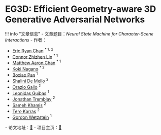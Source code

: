 # EG3D: Efficient Geometry-aware 3D Generative Adversarial Networks

!!! info "文章信息"
    - 文章题目：*Neural State Machine for Character-Scene Interactions*
    - 作者：<ul class="authors">
                <li> <a href="https://ericryanchan.github.io" target="_blank">Eric Ryan Chan</a> <sup> * 1, 2 </sup>
                </li>
                <li> <a href="https://connorzlin.com" target="_blank">Connor Zhizhen Lin</a> <sup> * 1 </sup>
                </li>
                <li> <a href="https://matthew-a-chan.github.io" target="_blank">Matthew Aaron Chan</a> <sup> * 1 </sup>
                </li>
                <li> <a href="https://luminohope.org/" target="_blank">Koki Nagano</a> <sup> * 2 </sup>
                </li>
                <li> <a href="https://cs.stanford.edu/~bxpan/" target="_blank">Boxiao Pan</a> <sup> 1 </sup>
                </li>
                <li> <a href="https://research.nvidia.com/person/shalini-gupta" target="_blank">Shalini De Mello</a>
                    <sup> 2 </sup>
                </li>
                <li> <a href="https://oraziogallo.github.io/" target="_blank">Orazio Gallo</a> <sup> 2 </sup>
                </li>
                <li> <a href="https://geometry.stanford.edu/member/guibas/" target="_blank">Leonidas Guibas</a> <sup> 1
                    </sup>
                </li>
                <li> <a href="https://research.nvidia.com/person/jonathan-tremblay" target="_blank">Jonathan
                        Tremblay</a> <sup> 2 </sup>
                </li>
                <li> <a href="https://www.samehkhamis.com/" target="_blank">Sameh Khamis</a> <sup> 2 </sup>
                </li>
                <li> <a href="https://research.nvidia.com/person/tero-karras" target="_blank">Tero Karras</a> <sup> 2
                    </sup>
                </li>
                <li> <a href="https://stanford.edu/~gordonwz/" target="_blank">Gordon Wetzstein</a> <sup> 1 </sup>
                </li>
            </ul>
    - 论文地址：[🔗](https://nvlabs.github.io/eg3d/media/eg3d.pdf)
    - 项目主页：[🔗](https://nvlabs.github.io/eg3d/)
